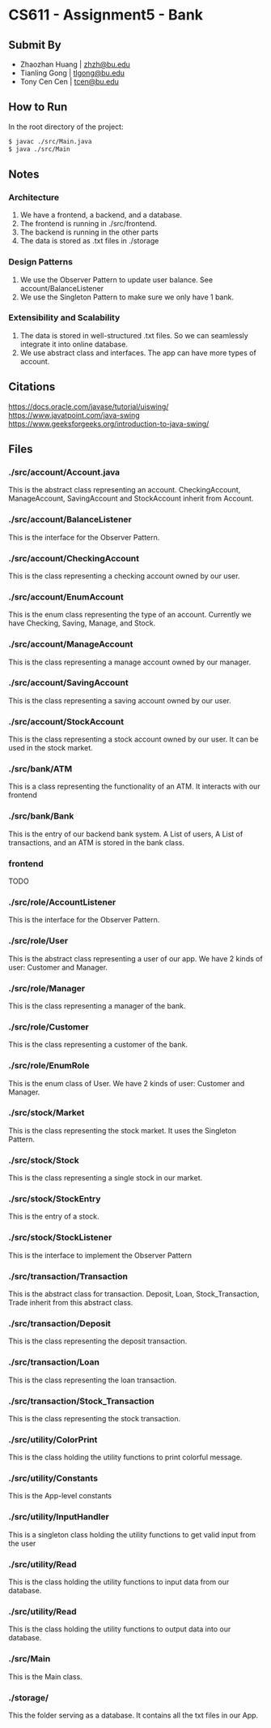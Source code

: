 # CS611 - Assignment5 - Bank
## Submit By
- Zhaozhan Huang | zhzh@bu.edu
- Tianling Gong | tlgong@bu.edu
- Tony Cen Cen | tcen@bu.edu



## How to Run
In the root directory of the project:
```bash
$ javac ./src/Main.java
$ java ./src/Main
```


## Notes
### Architecture
1. We have a frontend, a backend, and a database.
2. The frontend is running in ./src/frontend. 
3. The backend is running in the other parts
4. The data is stored as .txt files in ./storage
### Design Patterns
1. We use the Observer Pattern to update user balance. See account/BalanceListener
2. We use the Singleton Pattern to make sure we only have 1 bank.
### Extensibility and Scalability
1. The data is stored in well-structured .txt files. So we can seamlessly integrate it into online database.
2. We use abstract class and interfaces. The app can have more types of account.


## Citations
https://docs.oracle.com/javase/tutorial/uiswing/
https://www.javatpoint.com/java-swing
https://www.geeksforgeeks.org/introduction-to-java-swing/

## Files 
### ./src/account/Account.java
This is the abstract class representing an account.
CheckingAccount, ManageAccount, SavingAccount and StockAccount inherit from Account.

### ./src/account/BalanceListener
This is the interface for the Observer Pattern.

### ./src/account/CheckingAccount 
This is the class representing a checking account owned by our user.

### ./src/account/EnumAccount
This is the enum class representing the type of an account. Currently we have Checking, Saving, Manage, and Stock.

### ./src/account/ManageAccount
This is the class representing a manage account owned by our manager.

### ./src/account/SavingAccount
This is the class representing a saving account owned by our user.

### ./src/account/StockAccount
This is the class representing a stock account owned by our user. It can be used in the stock market.

### ./src/bank/ATM
This is a class representing the functionality of an ATM. It interacts with our frontend

### ./src/bank/Bank
This is the entry of our backend bank system. A List of users, A List of transactions, and an ATM is stored in the bank class.

### frontend
TODO

### ./src/role/AccountListener
This is the interface for the Observer Pattern.

### ./src/role/User
This is the abstract class representing a user of our app. 
We have 2 kinds of user: Customer and Manager.

### ./src/role/Manager
This is the class representing a manager of the bank.

### ./src/role/Customer
This is the class representing a customer of the bank.

### ./src/role/EnumRole
This is the enum class of User.
We have 2 kinds of user: Customer and Manager.

### ./src/stock/Market
This is the class representing the stock market. It uses the Singleton Pattern.

### ./src/stock/Stock
This is the class representing a single stock in our market.

### ./src/stock/StockEntry
This is the entry of a stock.

### ./src/stock/StockListener
This is the interface to implement the Observer Pattern

### ./src/transaction/Transaction
This is the abstract class for transaction. Deposit, Loan, Stock_Transaction, Trade inherit from this abstract class.

### ./src/transaction/Deposit
This is the class representing the deposit transaction.

### ./src/transaction/Loan
This is the class representing the loan transaction.

### ./src/transaction/Stock_Transaction
This is the class representing the stock transaction.

### ./src/utility/ColorPrint
This is the class holding the utility functions to print colorful message.

### ./src/utility/Constants
This is the App-level constants

### ./src/utility/InputHandler
This is a singleton class holding the utility functions to get valid input from the user

### ./src/utility/Read
This is the class holding the utility functions to input data from our database.

### ./src/utility/Read
This is the class holding the utility functions to output data into our database.

### ./src/Main
This is the Main class.

### ./storage/
This the folder serving as a database. It contains all the txt files in our App.